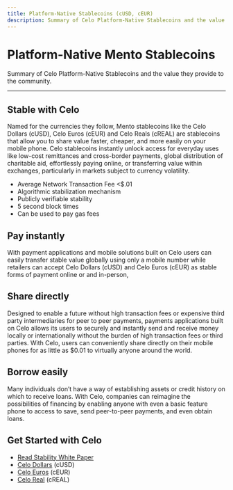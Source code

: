 ```yaml
---
title: Platform-Native Stablecoins (cUSD, cEUR)
description: Summary of Celo Platform-Native Stablecoins and the value they provide to the community.
---
```


# Platform-Native Mento Stablecoins

Summary of Celo Platform-Native Stablecoins and the value they provide to the community.

---

## Stable with Celo

Named for the currencies they follow, Mento stablecoins like the Celo Dollars (cUSD), Celo Euros (cEUR) and Celo Reals (cREAL) are stablecoins that allow you to share value faster, cheaper, and more easily on your mobile phone. Celo stablecoins instantly unlock access for everyday uses like low-cost remittances and cross-border payments, global distribution of charitable aid, effortlessly paying online, or transferring value within exchanges, particularly in markets subject to currency volatility.

- Average Network Transaction Fee &lt;$.01
- Algorithmic stabilization mechanism
- Publicly verifiable stability
- 5 second block times
- Can be used to pay gas fees

## Pay instantly

With payment applications and mobile solutions built on Celo users can easily transfer stable value globally using only a mobile number while retailers can accept Celo Dollars (cUSD) and Celo Euros (cEUR) as stable forms of payment online or and in-person,

## Share directly

Designed to enable a future without high transaction fees or expensive third party intermediaries for peer to peer payments, payments applications built on Celo allows its users to securely and instantly send and receive money locally or internationally without the burden of high transaction fees or third parties. With Celo, users can conveniently share directly on their mobile phones for as little as $0.01 to virtually anyone around the world.

## Borrow easily

Many individuals don’t have a way of establishing assets or credit history on which to receive loans. With Celo, companies can reimagine the possibilities of financing by enabling anyone with even a basic feature phone to access to save, send peer-to-peer payments, and even obtain loans.

## Get Started with Celo

- [Read Stability White Paper](https://celo.org/papers)
- [Celo Dollars](https://medium.com/celoorg/celo-dollars-powerful-new-digital-money-in-circulation-b4147eda2d10) (cUSD)
- [Celo Euros](https://medium.com/celoorg/deutsche-telekom-joins-celo-ecosystem-as-the-first-mobile-carrier-amid-launch-of-ceur-stablecoin-2b79aae38540) (cEUR)
- [Celo Real](https://medium.com/celoorg/celo-launches-the-creal-stablecoin-11da0d560c1c) (cREAL)
